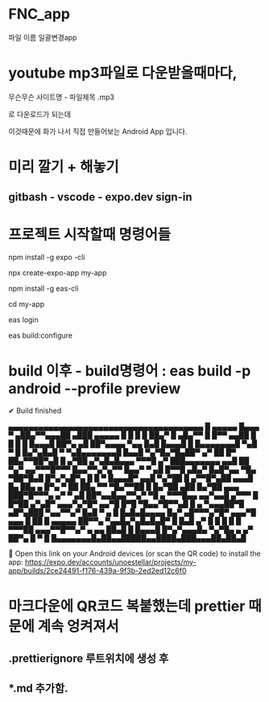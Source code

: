 <!-- prettier-ignore -->
# FNC_app

파일 이름 일괄변경app

# youtube mp3파일로 다운받을때마다,

무슨무슨 사이트명 - 파일제목 .mp3

로 다운로드가 되는데

이것때문에 화가 나서 직접 만들어보는 Android App 입니다.

# 미리 깔기 + 해놓기

## gitbash - vscode - expo.dev sign-in

# 프로젝트 시작할때 명령어들

npm install -g expo -cli

npx create-expo-app my-app

npm install -g eas-cli

cd my-app

eas login

eas build:configure

# build 이후 - build명령어 : eas build -p android --profile preview

✔ Build finished

  ▄▄▄▄▄▄▄▄▄▄▄▄▄▄▄▄▄▄▄▄▄▄▄▄▄▄▄▄▄▄▄▄▄▄▄▄▄▄▄
  █ ▄▄▄▄▄ █▄▄▄ ▀ ▄██▄▀▀▄▄▄██ ▄███ ▄▄▄▄▄ █
  █ █   █ ██▄▀ █ ▄█▄▀▀ █ █▀▀ ▄▄██ █   █ █
  █ █▄▄▄█ ██▀▄ ▄█ ██▀▄▄▄▄ ▀▄▄ █▄█ █▄▄▄█ █
  █▄▄▄▄▄▄▄█ ▀▄█ ▀ █ █▄▀▄█▄█ ▀ ▀▄█▄▄▄▄▄▄▄█
  █▄▄█  ▀▄▀█▄▀█▄██▀ ▄▀  ██ █▀  ██▄▀▀██▀▄█
  █ ▄▀██ ▄▀▄█▄█▄▄▄ ▀▀▀█ ▄▀ ███▄▄▄▄▄▄▄ ▄▄█
  ██ ▀▄▀ ▄▄▀▀▀█▀▀▀  █▄▄▀▀▄▀▄▀▀  █▄▄▀ ▀ ▄█
  █▀▀█ ▄█▄▀ █▄█▀▄▄ ▀█▄ ▀██▀█▄█ █▀▄▀▄█▀▄ █
  █   ▀ █▄▄▄█▀ ▄▄█  ▀▄▀██ █ ▄▀▀█▀▄██ ▄▄▄█
  █▄   ██▄ ▄ █▀▄ ▀  ██ ██▄ ▀▀   ▀█▄▀▀██ █
  █▄▀██  ▄██ █▄▀██ ▄▄▄ ███▀█▀▀▀▄ ▄▀  ▀ ▄█
  ██▀▄▄█▄▄▀▀▄▀ ▀█ ▄ ▀▀▀█▄▄ ▄▄▀▄▄█  ▄▀▀▀ █
  █▀██ ▄▀▄█▀ ▄▄▄▀▄▀█▀ ▄▄▀█ █▀█ ▀█▄▄▀█▀▀▄█
  █ ▄ ▀▄▄▄██▀█ ▄█▀▄███ ▀▄▄▀▀▄▀ █▄█ ▀  ▄ █
  █▄█▄█▄▄▄▄ █▄▀ ▄█▀▀▀▄▀█▀ ▄▄▄▀█ ▄▄▄ █  ██
  █ ▄▄▄▄▄ ██▀▀▄ ▀▄▄█▄▀▄█▄█▄█▀ █ █▄█  ▄▀ █
  █ █   █ █  ▀▀▀██ ▄▄▄▀▀█▀▀▄▀  ▄  ▄▄ ██▄█
  █ █▄▄▄█ █▀▄▀▄▄▄█▄ ▀▄▀█▄ ▄ ▄▀ ██▀▄ █ ▀ █
  █▄▄▄▄▄▄▄█▄██▄▄█████▄▄████▄███▄▄▄██▄██▄█


🤖 Open this link on your Android devices (or scan
the QR code) to install the app:
https://expo.dev/accounts/unoestellar/projects/my-app/builds/2ce24491-f176-439a-9f3b-2ed2ed12c6f0


# 마크다운에  QR코드 복붙했는데 prettier 때문에 계속 엉켜져서 
## .prettierignore 루트위치에 생성 후 
##  *.md  추가함.